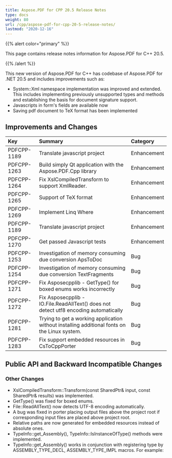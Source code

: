 ```yaml
---
title: Aspose.PDF for CPP 20.5 Release Notes
type: docs
weight: 80
url: /cpp/aspose-pdf-for-cpp-20-5-release-notes/
lastmod: "2020-12-16"
---
```


{{% alert color="primary" %}}

This page contains release notes information for Aspose.PDF for C++ 20.5.

{{% /alert %}}

This new version of Aspose.PDF for C++ has codebase of Aspose.PDF for .NET 20.5 and includes improvements such as:

 * System::Xml namespace implementation was improved and extended. This includes implementing previously unsupported types and methods and establishing the basis for document signature support.
 * Javascripts in form's fields are available now
 * Saving pdf document to TeX format has been implemented

## **Improvements and Changes**

|**Key**|**Summary**|**Category**|
| :- | :- | :- |
|PDFCPP-1189|Translate javascript project|Enhancement|
|PDFCPP-1263|Build simply Qt application with the Aspose.PDF.Cpp library|Enhancement|
|PDFCPP-1264|Fix XslCompiledTransform to support XmlReader.|Enhancement|
|PDFCPP-1265|Support of TeX format|Enhancement|
|PDFCPP-1269|Implement Linq Where	|Enhancement|
|PDFCPP-1189|Translate javascript project	|Enhancement|
|PDFCPP-1270|Get passed Javascript tests|Enhancement|
|PDFCPP-1253|Investigation of memory consuming due conversion ApsToDoc|Bug|
|PDFCPP-1254|Investigation of memory consuming due conversion TextFragments|Bug|
|PDFCPP-1271|Fix Asposecpplib - GetType() for boxed enums works incorrectly|Bug|
|PDFCPP-1272|Fix Asposecpplib - IO.File.ReadAllText() does not detect utf8 encoding automatically|Bug|
|PDFCPP-1281|Trying to get a working application without installing additional fonts on the Linux system.|Bug|
|PDFCPP-1283|Fix support embedded resources in CsToCppPorter|Bug|

## **Public API and Backward Incompatible Changes**

### **Other Changes**

 * XslCompiledTransform::Transform(const SharedPtr<XmlReader>& input, const SharedPtr<XmlWriter>& results) was implemented.
 * GetType() was fixed for boxed enums.
 * File::ReadAllText() now detects UTF-8 encoding automatically.
 * A bug was fixed in porter placing output files above the project root if corresponding input files are placed above project root.
 * Relative paths are now generated for embedded resources instead of absolute ones.
 * TypeInfo::get_Assembly(), TypeInfo::IsInstanceOfType() methods were implemented.
 * TypeInfo::get_Assembly() works in conjunction with registering type by ASSEMBLY_TYPE_DECL, ASSEMBLY_TYPE_IMPL macros. For example:
